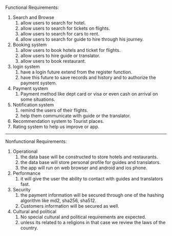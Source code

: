 Functional Requirements:
1. Search and Browse
	1. allow users to search for hotel.
	2. allow users to search for tickets on flights.
	3. allow users to search for cars to rent.
	4. allow users to search for guide to hire through his journey.
2. Booking system
	1. allow users to book hotels and ticket for flights.
	2. allow users to hire guide or translator.
	3. allow users to book restaurant.
3. login system
	1. have a login future extend from the register function.
	2. have this future to save records and history and to authorize the payment system.
4. Payment system
	1. Payment method like dept card or visa or even cash on arrival on some situations.
5. Notification system 
	1. remind the users of their flights.
	2. help them communicate with guide or the translator.
6. Recommendation system to Tourist places.
7. Rating system to help us improve or app.

---
Nonfunctional Requirements:
1. Operational
	1. the data base will be constructed to store hotels and restaurants.
	2. the data base will store personal profile for guides and translators.
	3. the app will run on web browser and android and ios phone.
2. Performance 
	1. it will give the user the ability to contact with guides and translators fast.
3. Security
	1. the payment information will be secured through one of the hashing algorithm like md2, sha256, sha512.
	2. Customers information will be secured as well.
4. Cultural and political
	1. No special cultural and political requirements are expected. 
	2. unless its related to a religions in that case we review the laws of the country.